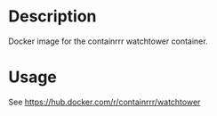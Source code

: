 # Description
Docker image for the containrrr watchtower container.

# Usage
See https://hub.docker.com/r/containrrr/watchtower
